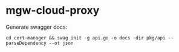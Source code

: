 mgw-cloud-proxy
=======

Generate swagger docs:

    cd cert-manager && swag init -g api.go -o docs -dir pkg/api --parseDependency --ot json